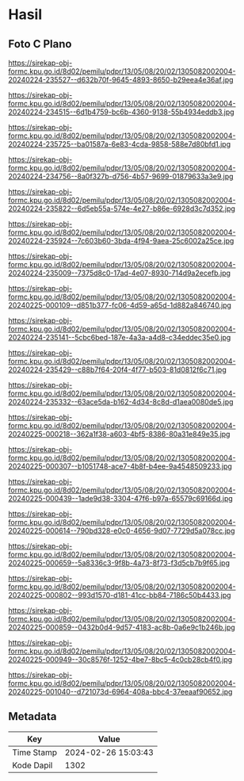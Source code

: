 # Hasil

## Foto C Plano

https://sirekap-obj-formc.kpu.go.id/8d02/pemilu/pdpr/13/05/08/20/02/1305082002004-20240224-235527--d632b70f-9645-4893-8650-b29eea4e36af.jpg

https://sirekap-obj-formc.kpu.go.id/8d02/pemilu/pdpr/13/05/08/20/02/1305082002004-20240224-234515--6d1b4759-bc6b-4360-9138-55b4934eddb3.jpg

https://sirekap-obj-formc.kpu.go.id/8d02/pemilu/pdpr/13/05/08/20/02/1305082002004-20240224-235725--ba01587a-6e83-4cda-9858-588e7d80bfd1.jpg

https://sirekap-obj-formc.kpu.go.id/8d02/pemilu/pdpr/13/05/08/20/02/1305082002004-20240224-234756--8a0f327b-d756-4b57-9699-01879633a3e9.jpg

https://sirekap-obj-formc.kpu.go.id/8d02/pemilu/pdpr/13/05/08/20/02/1305082002004-20240224-235822--6d5eb55a-574e-4e27-b86e-6928d3c7d352.jpg

https://sirekap-obj-formc.kpu.go.id/8d02/pemilu/pdpr/13/05/08/20/02/1305082002004-20240224-235924--7c603b60-3bda-4f94-9aea-25c6002a25ce.jpg

https://sirekap-obj-formc.kpu.go.id/8d02/pemilu/pdpr/13/05/08/20/02/1305082002004-20240224-235009--7375d8c0-17ad-4e07-8930-714d9a2ecefb.jpg

https://sirekap-obj-formc.kpu.go.id/8d02/pemilu/pdpr/13/05/08/20/02/1305082002004-20240225-000109--d851b377-fc06-4d59-a65d-1d882a846740.jpg

https://sirekap-obj-formc.kpu.go.id/8d02/pemilu/pdpr/13/05/08/20/02/1305082002004-20240224-235141--5cbc6bed-187e-4a3a-a4d8-c34eddec35e0.jpg

https://sirekap-obj-formc.kpu.go.id/8d02/pemilu/pdpr/13/05/08/20/02/1305082002004-20240224-235429--c88b7f64-20f4-4f77-b503-81d0812f6c71.jpg

https://sirekap-obj-formc.kpu.go.id/8d02/pemilu/pdpr/13/05/08/20/02/1305082002004-20240224-235332--63ace5da-b162-4d34-8c8d-d1aea0080de5.jpg

https://sirekap-obj-formc.kpu.go.id/8d02/pemilu/pdpr/13/05/08/20/02/1305082002004-20240225-000218--362a1f38-a603-4bf5-8386-80a31e849e35.jpg

https://sirekap-obj-formc.kpu.go.id/8d02/pemilu/pdpr/13/05/08/20/02/1305082002004-20240225-000307--b1051748-ace7-4b8f-b4ee-9a4548509233.jpg

https://sirekap-obj-formc.kpu.go.id/8d02/pemilu/pdpr/13/05/08/20/02/1305082002004-20240225-000439--1ade9d38-3304-47f6-b97a-65579c69166d.jpg

https://sirekap-obj-formc.kpu.go.id/8d02/pemilu/pdpr/13/05/08/20/02/1305082002004-20240225-000614--790bd328-e0c0-4656-9d07-7729d5a078cc.jpg

https://sirekap-obj-formc.kpu.go.id/8d02/pemilu/pdpr/13/05/08/20/02/1305082002004-20240225-000659--5a8336c3-9f8b-4a73-8f73-f3d5cb7b9f65.jpg

https://sirekap-obj-formc.kpu.go.id/8d02/pemilu/pdpr/13/05/08/20/02/1305082002004-20240225-000802--993d1570-d181-41cc-bb84-7186c50b4433.jpg

https://sirekap-obj-formc.kpu.go.id/8d02/pemilu/pdpr/13/05/08/20/02/1305082002004-20240225-000859--0432b0d4-9d57-4183-ac8b-0a6e9c1b246b.jpg

https://sirekap-obj-formc.kpu.go.id/8d02/pemilu/pdpr/13/05/08/20/02/1305082002004-20240225-000949--30c8576f-1252-4be7-8bc5-4c0cb28cb4f0.jpg

https://sirekap-obj-formc.kpu.go.id/8d02/pemilu/pdpr/13/05/08/20/02/1305082002004-20240225-001040--d721073d-6964-408a-bbc4-37eeaaf90652.jpg


## Metadata

| Key        | Value               |
| ---------- | ------------------- |
| Time Stamp | 2024-02-26 15:03:43 |
| Kode Dapil | 1302                |



